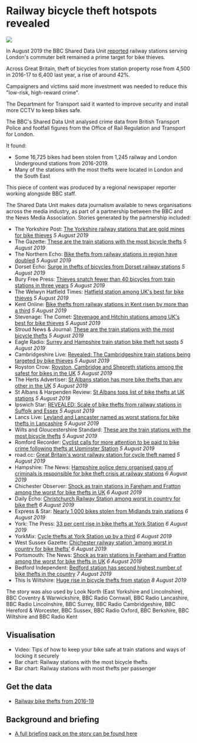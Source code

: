 # Railway bicycle theft hotspots revealed

![](https://ichef.bbci.co.uk/news/624/cpsprodpb/606D/production/_108158642_e111bbb9-0d02-4012-a624-49ddb2dc8167.jpg)

In August 2019 the BBC Shared Data Unit [reported](https://www.bbc.co.uk/news/uk-england-49154673) railway stations serving London's commuter belt remained a prime target for bike thieves.

Across Great Britain, theft of bicycles from station property rose from 4,500 in 2016-17 to 6,400 last year, a rise of around 42%.

Campaigners and victims said more investment was needed to reduce this "low-risk, high-reward crime".

The Department for Transport said it wanted to improve security and install more CCTV to keep bikes safe.

The BBC's Shared Data Unit analysed crime data from British Transport Police and footfall figures from the Office of Rail Regulation and Transport for London.

It found:
- Some 16,725 bikes had been stolen from 1,245 railway and London Underground stations from 2016-2019. 
- Many of the stations with the most thefts were located in London and the South East

This piece of content was produced by a regional newspaper reporter working alongside BBC staff.

The Shared Data Unit makes data journalism available to news organisations across the media industry, as part of a partnership between the BBC and the News Media Association. Stories generated by the partnership included:

* The Yorkshire Post: [The Yorkshire railway stations that are gold mines for bike thieves](https://www.yorkshirepost.co.uk/news/crime/the-yorkshire-railway-stations-that-are-gold-mines-for-bike-thieves-1-9914957) *5 August 2019*
* The Gazette: [These are the train stations with the most bicycle thefts]( https://www.gazetteseries.co.uk/news/17815669.train-stations-bicycle-thefts/) *5 August 2019*
* The Northern Echo: [Bike thefts from railway stations in region have doubled](https://www.thenorthernecho.co.uk/news/17815222.bike-thefts-railway-stations-region-doubled/) *5 August 2019*
* Dorset Echo: [Surge in thefts of bicycles from Dorset railway stations](https://www.dorsetecho.co.uk/news/17815160.dorset-stations-among-hit-rise-bicycle-thefts/) *5 August 2019*
* Bury Free Press: [Thieves snatch fewer than 40 bicycles from train stations in three years](https://www.buryfreepress.co.uk/news/fewer-than-40-bikes-stolen-from-train-stations-over-the-past-three-years-9078237/) *5 August 2019*
* The Welwyn Hatfield Times: [Hatfield station among UK's best for bike thieves](https://www.whtimes.co.uk/news/hatfield-station-was-33rd-bike-thefts-in-uk-1-6196856) *5 August 2019*
* Kent Online: [Bike thefts from railway stations in Kent risen by more than a third](https://www.kentonline.co.uk/kent/news/bike-thefts-at-all-time-high-209755/) *5 August 2019*
* Stevenage: The Comet: [Stevenage and Hitchin stations among UK's best for bike thieves](https://www.thecomet.net/news/stevenage-hitchin-letchworth-arlesey-stations-feature-in-british-transport-police-bike-theft-data-1-6196695) *5 August 2019*
* Stroud News & Journal: [These are the train stations with the most bicycle thefts](https://www.stroudnewsandjournal.co.uk/news/17815670.train-stations-bicycle-thefts/) *5 August 2019*
* Eagle Radio: [Surrey and Hampshire train station bike theft hot spots](https://www.eagleradio.co.uk/news/local-news/2925866/surrey-and-hampshire-train-station-bike-theft-hot-spots/) *5 August 2019*
* Cambridgeshire Live: [Revealed: The Cambridgeshire train stations being targeted by bike thieves](https://www.cambridge-news.co.uk/news/cambridge-news/cambridge-north-cycle-theft-station-16699853) *5 August 2019*
* Royston Crow: [Royston, Cambridge and Shepreth stations among the safest for bikes in the UK](https://www.royston-crow.co.uk/news/royston-and-cambridge-bike-theft-data-1-6196898) *5 August 2019*
* The Herts Advertiser: [St Albans station has more bike thefts than any other in the UK](https://www.hertsad.co.uk/news/st-albans-and-harpenden-train-station-bike-theft-figures-1-6198789) *5 August 2019*
* St Albans & Harpenden Review: [St Albans tops list of bike thefts at UK stations](https://www.stalbansreview.co.uk/news/17816756.st-albans-tops-list-bike-thefts-uk-stations/) *5 August 2019*
* Ipswich Star: [REVEALED: Scale of bike thefts from railway stations in Suffolk and Essex](https://www.ipswichstar.co.uk/news/bike-thefts-from-railway-stations-in-suffolk-and-north-essex-1-6198541) *5 August 2019*
* Lancs Live: [Leyland and Lancaster named as worst stations for bike thefts in Lancashire](https://www.lancs.live/news/lancashire-news/leyland-lancaster-named-worst-stations-16667039) *5 August 2019*
* Wilts and Gloucestershire Standard: [These are the train stations with the most bicycle thefts](https://www.wiltsglosstandard.co.uk/news/17815671.train-stations-bicycle-thefts/) *5 August 2019*
* Romford Recorder: [Cyclist calls for more attention to be paid to bike crime following thefts at Upminster Station](https://www.romfordrecorder.co.uk/news/cyclist-has-multiple-bikes-stolen-at-upminster-station-1-6200140) *5 August 2019*
* road.cc: [Great Britain's worst railway station for cycle theft named](https://road.cc/content/news/265115-great-britains-worst-railway-station-cycle-theft-named) *5 August 2019*
* Hampshire: The News: [Hampshire police deny organised gang of criminals is responsible for bike theft crisis at railway stations](https://www.portsmouth.co.uk/news/crime/hampshire-police-deny-organised-gang-of-criminals-is-responsible-for-bike-theft-crisis-at-railway-stations-1-9023603) *6 August 2019*
* Chichester Observer: [Shock as train stations in Fareham and Fratton among the worst for bike thefts in UK](https://www.chichester.co.uk/news/crime/shock-as-train-stations-in-fareham-and-fratton-among-the-worst-for-bike-thefts-in-uk-1-9023527) *6 August 2019*
* Daily Echo: [Christchurch Railway Station among worst in country for bike theft](https://www.bournemouthecho.co.uk/news/17817976.christchurch-railway-station-among-worst-country-bike-theft/) *6 August 2019*
* Express & Star: [Nearly 1,000 bikes stolen from Midlands train stations](https://www.expressandstar.com/news/local-hubs/wolverhampton/2019/08/06/nearly-1000-bikes-stolen-from-midlands-train-stations/) *6 August 2019*
* York: The Press: [33 per cent rise in bike thefts at York Station](https://www.yorkpress.co.uk/news/17817353.33-per-cent-rise-bike-thefts-york-station/) *6 August 2019*
* YorkMix: [Cycle thefts at York Station up by a third](https://www.yorkmix.com/cycle-thefts-at-york-station-up-by-a-third/) *6 August 2019*
* West Sussex Gazette: [Chichester railway station ‘among worst in country for bike thefts’](https://www.westsussextoday.co.uk/news/crime/chichester-railway-station-among-worst-in-country-for-bike-thefts-1-9024189) *6 August 2019*
* Portsmouth: The News: [Shock as train stations in Fareham and Fratton among the worst for bike thefts in UK](https://www.portsmouth.co.uk/news/crime/shock-as-train-stations-in-fareham-and-fratton-among-the-worst-for-bike-thefts-in-uk-1-9023527) *6 August 2019* 
* Bedford Independent: [Bedford station has second highest number of bike thefts in the country](https://www.bedfordindependent.co.uk/bedford-station-has-second-highest-number-of-bike-thefts-in-the-country/) *7 August 2019*
* This Is Wiltshire: [Huge rise in bicycle thefts from station](https://www.thisiswiltshire.co.uk/news/17823633.huge-rise-bicycle-thefts-station/) *8 August 2019*


The story was also used by Look North (East Yorkshire and Lincolnshire), BBC Coventry & Warwickshire, BBC Radio Cornwall, BBC Radio Lancashire, BBC Radio Lincolnshire, BBC Surrey, BBC Radio Cambridgeshire, BBC Hereford & Worcester, BBC Sussex, BBC Radio Oxford, BBC Berkshire, BBC Wiltshire and BBC Radio Kent 

## Visualisation

* Video: Tips of how to keep your bike safe at train stations and ways of locking it securely
* Bar chart: Railway stations with the most bicycle thefts
* Bar chart: Railway stations with most thefts per passenger

## Get the data 

* [Railway bike thefts from 2016-19](https://docs.google.com/spreadsheets/d/1XWgZctywYXfhFxInBL4w49dM-704XRVDvkIcvezGlF4/edit#gid=0)

## Background and briefing

* [A full briefing pack on the story can be found here](https://drive.google.com/file/d/1mWMqsgc4bHhAeRdaHXh7T8JZraN6sOe1/view)

